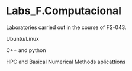 # Labs_F.Computacional

Laboratories carried out in the course of FS-043.

Ubuntu/Linux

C++ and python

HPC and Basical Numerical Methods aplicattions
